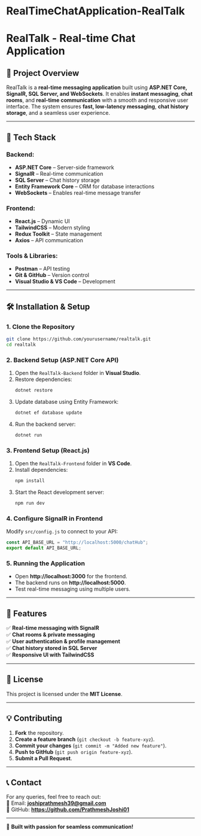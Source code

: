 # RealTimeChatApplication-RealTalk
# RealTalk - Real-time Chat Application

## 📌 Project Overview
RealTalk is a **real-time messaging application** built using **ASP.NET Core, SignalR, SQL Server, and WebSockets**. It enables **instant messaging**, **chat rooms**, and **real-time communication** with a smooth and responsive user interface. The system ensures **fast, low-latency messaging**, **chat history storage**, and a seamless user experience.

---

## 🚀 Tech Stack

### **Backend:**
- **ASP.NET Core** – Server-side framework
- **SignalR** – Real-time communication
- **SQL Server** – Chat history storage
- **Entity Framework Core** – ORM for database interactions
- **WebSockets** – Enables real-time message transfer

### **Frontend:**
- **React.js** – Dynamic UI
- **TailwindCSS** – Modern styling
- **Redux Toolkit** – State management
- **Axios** – API communication

### **Tools & Libraries:**
- **Postman** – API testing
- **Git & GitHub** – Version control
- **Visual Studio & VS Code** – Development

---

## 🛠️ Installation & Setup

### **1. Clone the Repository**
```sh
git clone https://github.com/yourusername/realtalk.git
cd realtalk
```

### **2. Backend Setup** (ASP.NET Core API)
1. Open the `RealTalk-Backend` folder in **Visual Studio**.
2. Restore dependencies:
   ```sh
   dotnet restore
   ```
3. Update database using Entity Framework:
   ```sh
   dotnet ef database update
   ```
4. Run the backend server:
   ```sh
   dotnet run
   ```

### **3. Frontend Setup** (React.js)
1. Open the `RealTalk-Frontend` folder in **VS Code**.
2. Install dependencies:
   ```sh
   npm install
   ```
3. Start the React development server:
   ```sh
   npm run dev
   ```

### **4. Configure SignalR in Frontend**
Modify `src/config.js` to connect to your API:
```js
const API_BASE_URL = "http://localhost:5000/chatHub";
export default API_BASE_URL;
```

### **5. Running the Application**
- Open **http://localhost:3000** for the frontend.
- The backend runs on **http://localhost:5000**.
- Test real-time messaging using multiple users.

---

## 📌 Features
✅ **Real-time messaging with SignalR**  
✅ **Chat rooms & private messaging**  
✅ **User authentication & profile management**  
✅ **Chat history stored in SQL Server**  
✅ **Responsive UI with TailwindCSS**  

---

## 📄 License
This project is licensed under the **MIT License**.

---

## 💡 Contributing
1. **Fork** the repository.
2. **Create a feature branch** (`git checkout -b feature-xyz`).
3. **Commit your changes** (`git commit -m "Added new feature"`).
4. **Push to GitHub** (`git push origin feature-xyz`).
5. **Submit a Pull Request**.

---

## 📞 Contact
For any queries, feel free to reach out:  
📧 Email: **joshiprathmesh39@gmail.com**  
🔗 GitHub: **https://github.com/PrathmeshJoshi01** 

---

🚀 **Built with passion for seamless communication!**

